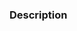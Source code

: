### Description

<!-- What is this PR solving? Write a clear description or reference the issues it solves (e.g. `fixes #123`). What other alternatives have you explored? Are there any parts you think require more attention from reviewers? -->


<!----------------------------------------------------------------------
Before creating the pull request, please make sure you do the following:

- Check that there isn't already a PR that solves the problem the same way. If you find a duplicate, please help us reviewing it.
- Provide a description in this PR that addresses **what** the PR is solving, or .
- Update the corresponding documentation if needed.
- Include relevant tests that fail without this PR but pass with it.

Thank you for contributing to Vite!
----------------------------------------------------------------------->